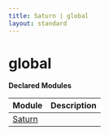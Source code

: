 ```yaml
---
title: Saturn | global
layout: standard
---
```


# global

**Declared Modules**

| Module                         | Description |
|--------------------------------|-------------|
| [Saturn](./global-saturn.html) |             |